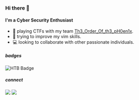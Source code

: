 ### Hi there 🌻

#### I'm a Cyber Security Enthusiast

<!--

##### now
-->
- 🚩 playing CTFs with my team [Th3_Order_Of_th3_pH0en1x](https://ctftime.org/team/149880).
- 👾 trying to improve my vim skills.
- 💻 looking to collaborate with other passionate individuals.

<!--
##### bio

- 🏢 I'm currently working @ ****
- 🔓 Developed the CTF @ BSides Athens 2022.
- 🧰 I use daily:  `python`, `docker`, `bash`
- ⚔️ learning about **web** hacking
- ⚡ fun fact: I love art (drawing, painting, playing music, singing, etc.)
-->
##### badges

![HTB Badge](http://www.hackthebox.eu/badge/image/233498)


##### connect

[![](https://img.shields.io/badge/linkedIn-0077B5?style=flat-square)](https://www.linkedin.com/in/gtyritidis/)
[![](https://img.shields.io/badge/twitter-1DA1F2?style=flat-square)](https://twitter.com/fanky_4242)

<!--
**el-queso/el-queso** is a ✨ _special_ ✨ repository because its `README.md` (this file) appears on your GitHub profile.

Here are some ideas to get you started:

- 🔭 I’m currently working on ...
- 🌱 I’m currently learning ...
- 👯 I’m looking to collaborate on ...
- 🤔 I’m looking for help with ...
- 💬 Ask me about ...
- 📫 How to reach me: ...
- 😄 Pronouns: ...
- ⚡ Fun fact: ...
-->
